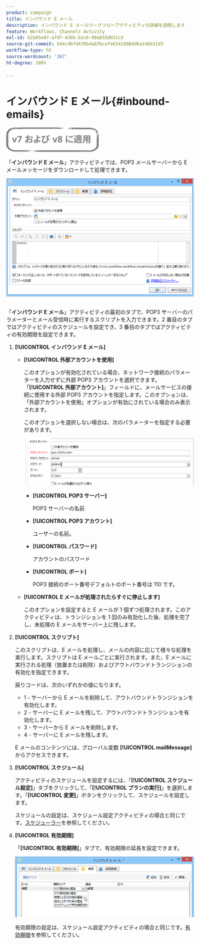 ```yaml
---
product: campaign
title: インバウンド E メール
description: インバウンド E メールワークフローアクティビティの詳細を説明します
feature: Workflows, Channels Activity
exl-id: b2a05e07-a7d7-436b-b2c6-90ab55d031cd
source-git-commit: b94c4bfd478b4a8fbcefe6341608dd6a14bb31d3
workflow-type: ht
source-wordcount: '367'
ht-degree: 100%

---
```


# インバウンド E メール{#inbound-emails}

![](../../assets/common.svg)

「**インバウンド E メール**」アクティビティでは、POP3 メールサーバーから E メールメッセージをダウンロードして処理できます。

![](assets/email_rec_edit_1.png)

「**インバウンド E メール**」アクティビティの最初のタブで、POP3 サーバーのパラメーターとメール受信時に実行するスクリプトを入力できます。2 番目のタブではアクティビティのスケジュールを設定でき、3 番目のタブではアクティビティの有効期限を設定できます。

1. **[!UICONTROL インバウンド E メール]**

   * **[!UICONTROL 外部アカウントを使用]**

      このオプションが有効化されている場合、ネットワーク接続のパラメーターを入力せずに外部 POP3 アカウントを選択できます。「**[!UICONTROL 外部アカウント]**」フィールドに、メールサービスの接続に使用する外部 POP3 アカウントを指定します。このオプションは、「外部アカウントを使用」オプションが有効にされている場合のみ表示されます。

      このオプションを選択しない場合は、次のパラメーターを指定する必要があります。

      ![](assets/email_rec_edit_1b.png)

      * **[!UICONTROL POP3 サーバー]**

         POP3 サーバーの名前

      * **[!UICONTROL POP3 アカウント]**

         ユーザーの名前。

      * **[!UICONTROL パスワード]**

         アカウントのパスワード

      * **[!UICONTROL ポート]**

         POP3 接続のポート番号デフォルトのポート番号は 110 です。
   * **[!UICONTROL E メールが処理されたらすぐに停止します]**

      このオプションを設定すると E メールが 1 個ずつ処理されます。このアクティビティは、トランジションを 1 回のみ有効化した後、処理を完了し、未処理の E メールをサーバー上に残します。


1. **[!UICONTROL スクリプト]**

   このスクリプトは、E メールを処理し、メールの内容に応じて様々な処理を実行します。スクリプトは E メールごとに実行されます。また、E メールに実行される処理（放置または削除）およびアウトバウンドトランジションの有効化を指定できます。

   戻りコードは、次のいずれかの値になります。

   * 1 - サーバーから E メールを削除して、アウトバウンドトランジションを有効化します。
   * 2 - サーバーに E メールを残して、アウトバウンドトランジションを有効化します。
   * 3 - サーバーから E メールを削除します。
   * 4 - サーバーに E メールを残します。

   E メールのコンテンツには、グローバル変数 **[!UICONTROL mailMessage]** からアクセスできます。

1. **[!UICONTROL スケジュール]**

   アクティビティのスケジュールを設定するには、「**[!UICONTROL スケジュール設定]**」タブをクリックして、「**[!UICONTROL プランの実行]**」を選択します。「**[!UICONTROL 変更]**」ボタンをクリックして、スケジュールを設定します。

   スケジュールの設定は、スケジュール設定アクティビティの場合と同じです。[スケジューラー](scheduler.md)を参照してください。

1. **[!UICONTROL 有効期限]**

   「**[!UICONTROL 有効期限]**」タブで、有効期限の延長を設定できます。

   ![](assets/email_rec_edit_3.png)

   有効期限の設定は、スケジュール設定アクティビティの場合と同じです。[有効期限](defining-approvals.md)を参照してください。

